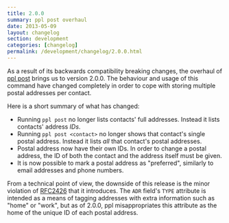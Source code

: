 ```yaml
---
title: 2.0.0
summary: ppl post overhaul
date: 2013-05-09
layout: changelog
section: development
categories: [changelog]
permalink: /development/changelog/2.0.0.html
---
```


As a result of its backwards compatibility breaking changes, the overhaul of
[ppl post](/documentation/commands/post) brings us to version 2.0.0. The
behaviour and usage of this command have changed completely in order to cope
with storing multiple postal addresses per contact.

Here is a short summary of what has changed:

* Running `ppl post` no longer lists contacts' full addresses.
  Instead it lists contacts' address *IDs*.
* Running `ppl post <contact>` no longer shows that contact's single postal
  address. Instead it lists *all* that contact's postal addresses.
* Postal address now have their own IDs. In order to change a postal address,
  the ID of both the contact and the address itself must be given.
* It is now possible to mark a postal address as "preferred", similarly to email
  addresses and phone numbers.

From a technical point of view, the downside of this release is the minor
violation of [RFC2426](http://www.ietf.org/rfc/rfc2426.txt) that it introduces.
The `ADR` field's `TYPE` attribute is intended as a means of tagging addresses
with extra information such as "home" or "work", but as of 2.0.0, ppl
misappropriates this attribute as the home of the unique ID of each postal
address.

